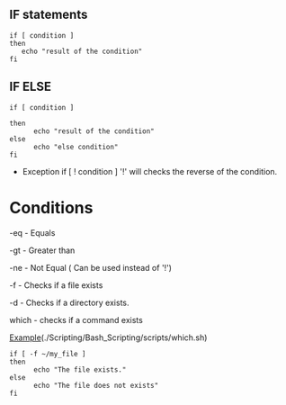 ## IF statements

  ```
if [ condition ] 
then
     echo "result of the condition"
fi
```  
## IF ELSE
```
if [ condition ]

then
      echo "result of the condition"
else
      echo "else condition"
fi
```
- Exception
if [ ! condition ] '!' will checks the reverse of the condition.

# Conditions
-eq - Equals

-gt - Greater than

-ne - Not Equal ( Can be used instead of '!')

-f - Checks if a file exists

-d - Checks if a directory exists. 

which - checks if a command exists

[Example](./Scripting/Bash_Scripting/scripts/which.sh)(./Scripting/Bash_Scripting/scripts/which.sh)
```
if [ -f ~/my_file ]
then  
      echo "The file exists."
else
      echo "The file does not exists"
fi 